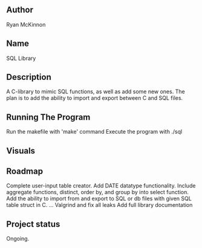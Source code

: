 ## Author
Ryan McKinnon

## Name
SQL Library

## Description
A C-library to mimic SQL functions, as well as add some new ones. The plan is to add the ability to import and export between C and SQL files.

## Running The Program
Run the makefile with 'make' command
Execute the program with ./sql

## Visuals

## Roadmap
Complete user-input table creator.
Add DATE datatype functionality.
Include aggregate functions, distinct, order by, and group by into select function.
Add the ability to import from and export to SQL or db files with given SQL table struct in C.
...
Valgrind and fix all leaks
Add full library documentation

## Project status
Ongoing.
